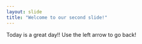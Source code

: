 ```yaml
---
layout: slide
title: "Welcome to our second slide!"
---
```

Today is a great day!!
Use the left arrow to go back!
